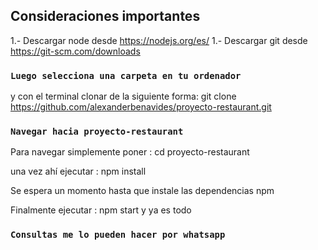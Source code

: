 
## Consideraciones importantes

1.- Descargar node desde https://nodejs.org/es/
1.- Descargar git desde https://git-scm.com/downloads

### `Luego selecciona una carpeta en tu ordenador`

y con el terminal clonar de la siguiente forma:
git clone https://github.com/alexanderbenavides/proyecto-restaurant.git


### `Navegar hacia proyecto-restaurant`

Para navegar simplemente poner : cd proyecto-restaurant

una vez ahí ejecutar : npm install


Se espera un momento hasta que instale las dependencias npm

Finalmente ejecutar : npm start y ya es todo

### `Consultas me lo pueden hacer por whatsapp`
